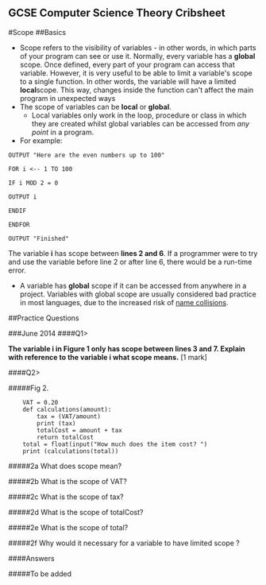 GCSE Computer Science Theory Cribsheet
-


#Scope
##Basics

 - Scope refers to the visibility of variables - in other words, in which parts of your program can see or use it. Normally, every variable has a **global** scope. Once defined, every part of your program can access that variable. However, it is very useful to be able to limit a variable's scope to a single function. In other words, the variable will have a limited **local**scope. This way, changes inside the function can't affect the main program in unexpected ways
 - The scope of variables can be **local** or **global**.
	- Local variables only work in the loop, procedure or class in which they are created whilst
global variables can be accessed from *any point* in a program.
 - For example:

```
OUTPUT "Here are the even numbers up to 100" 
    
FOR i <-- 1 TO 100 
     
IF i MOD 2 = 0 
     
OUTPUT i 
     
ENDIF 
     
ENDFOR 
     
OUTPUT "Finished"
```
 
The variable **i** has scope between **lines 2 and 6**.
If a programmer were to try and use the variable before line 2 or after line 6, there would be a run-time error.
 
- A variable has **global** scope if it can be accessed from anywhere in a project.
Variables with global scope are usually considered bad practice in most languages, due to the increased risk of [name collisions](https://en.wikipedia.org/wiki/Name_collision).


##Practice Questions

###June 2014
####Q1>

 
**The variable i in Figure 1 only has scope between lines 3 and 7. Explain with reference to the variable i what scope means.**
[1 mark]
 
 
####Q2>
 
#####Fig 2.

<pre><code>	   VAT = 0.20
	def calculations(amount):
		tax = (VAT/amount)
		print (tax)    
		totalCost = amount + tax
		return totalCost
	total = float(input("How much does the item cost? ")
	print (calculations(total))</code></pre>
    
#####2a 
What does scope mean?

#####2b 
What is the scope of VAT?

#####2c 
What is the scope of tax?

#####2d 
What is the scope of totalCost?

#####2e 
What is the scope of total?

#####2f 
Why would it necessary for a variable to have limited scope ?


####Answers

#####To be added


